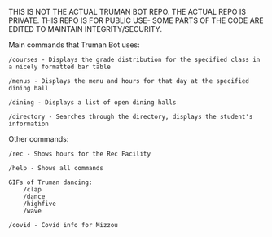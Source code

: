 THIS IS NOT THE ACTUAL TRUMAN BOT REPO. THE ACTUAL REPO IS PRIVATE. THIS REPO IS FOR PUBLIC USE- SOME PARTS OF THE CODE ARE EDITED TO MAINTAIN INTEGRITY/SECURITY.


Main commands that Truman Bot uses:

    /courses - Displays the grade distribution for the specified class in a nicely formatted bar table

    /menus - Displays the menu and hours for that day at the specified dining hall

    /dining - Displays a list of open dining halls

    /directory - Searches through the directory, displays the student's information

Other commands:

    /rec - Shows hours for the Rec Facility

    /help - Shows all commands
        
    GIFs of Truman dancing:
        /clap
        /dance
        /highfive
        /wave

    /covid - Covid info for Mizzou

